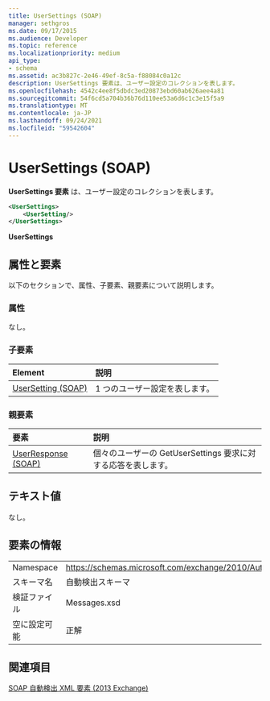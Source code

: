```yaml
---
title: UserSettings (SOAP)
manager: sethgros
ms.date: 09/17/2015
ms.audience: Developer
ms.topic: reference
ms.localizationpriority: medium
api_type:
- schema
ms.assetid: ac3b827c-2e46-49ef-8c5a-f88084c0a12c
description: UserSettings 要素は、ユーザー設定のコレクションを表します。
ms.openlocfilehash: 4542c4ee8f5dbdc3ed20873ebd60ab626aee4a81
ms.sourcegitcommit: 54f6cd5a704b36b76d110ee53a6d6c1c3e15f5a9
ms.translationtype: MT
ms.contentlocale: ja-JP
ms.lasthandoff: 09/24/2021
ms.locfileid: "59542604"
---
```

# <a name="usersettings-soap"></a>UserSettings (SOAP)

**UserSettings 要素** は、ユーザー設定のコレクションを表します。 
  
```XML
<UserSettings>
    <UserSetting/>
</UserSettings>
```

 **UserSettings**
## <a name="attributes-and-elements"></a>属性と要素

以下のセクションで、属性、子要素、親要素について説明します。
  
### <a name="attributes"></a>属性

なし。
  
### <a name="child-elements"></a>子要素

|**Element**|**説明**|
|:-----|:-----|
|[UserSetting (SOAP)](usersetting-soap.md) <br/> |1 つのユーザー設定を表します。  <br/> |
   
### <a name="parent-elements"></a>親要素

|**要素**|**説明**|
|:-----|:-----|
|[UserResponse (SOAP)](userresponse-soap.md) <br/> |個々のユーザーの GetUserSettings 要求に対する応答を表します。  <br/> |
   
## <a name="text-value"></a>テキスト値

なし。
  
## <a name="element-information"></a>要素の情報

|||
|:-----|:-----|
|Namespace  <br/> |https://schemas.microsoft.com/exchange/2010/Autodiscover  <br/> |
|スキーマ名  <br/> |自動検出スキーマ  <br/> |
|検証ファイル  <br/> |Messages.xsd  <br/> |
|空に設定可能  <br/> |正解  <br/> |
   
## <a name="see-also"></a>関連項目



[SOAP 自動検出 XML 要素 (2013 Exchange)](soap-autodiscover-xml-elements-for-exchange-2013.md)

